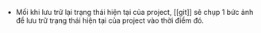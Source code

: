 - Mối khi lưu trữ lại trạng thái hiện tại của project, [[git]] sẽ chụp 1 bức ảnh để lưu trữ trạng thái hiện tại của project vào thời điểm đó.